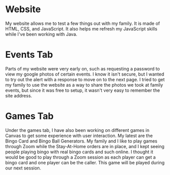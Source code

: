 # Website
My website allows me to test a few things out with my family. It is made of HTML, CSS, and JavaScript. It also helps me refresh my JavaScript skills while I've been working with Java. 

# Events Tab
Parts of my website were very early on, such as requesting a password to view my google photos of certain events. I know it isn't secure, but I wanted to try out the alert with a response to move on to the next page. I tried to get my family to use the website as a way to share the photos we took at family events, but since it was free to setup, it wasn't very easy to remember the site address. 

# Games Tab
Under the games tab, I have also been working on different games in Canvas to get some experience with user interaction. My latest are the Bingo Card and Bingo Ball Generators. My family and I like to play games through Zoom while the Stay-At-Home orders are in place, and I kept seeing people playing bingo with real bingo cards and such online. I thought it would be good to play through a Zoom session as each player can get a bingo card and one player can be the caller. This game will be played during our next session.

